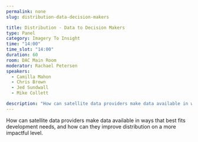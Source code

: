 ```yaml
---
permalink: none
slug: distribution-data-decision-makers

title: Distribution - Data to Decision Makers
type: Panel
category: Imagery To Insight
time: "14:00"
time_slot: "14:00"
duration: 60
room: DAC Main Room
moderator: Rachael Petersen
speakers:
  - Camilla Mahon
  - Chris Brown
  - Jed Sundwall
  - Mike Collett

description: "How can satellite data providers make data available in ways that best fits development needs, and how can they improve distribution on a more impactful level."
---
```

How can satellite data providers make data available in ways that best fits development needs, and how can they improve distribution on a more impactful level.
